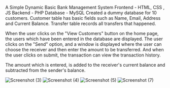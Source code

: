 A Simple Dynamic Basic Bank Management System
Frontend - HTML, CSS , JS
Backend - PHP
Database - MySQL
Created a dummy database for 10 customers. Customer table has basic fields such as Name, Email, Address and Current Balance. Transfer table records all transfers that happened.

When the user clicks on the "View Customers" button on the home page, the users which have been entered in the database are displayed. The user clicks on the "Send" option, and a window is displayed where the user can choose the receiver and then enter the amount to be transferred. And when the user clicks on submit, the transaction can view the transaction history.

The amount which is entered, is added to the receiver's current balance and subtracted from the sender's balance.

![Screenshot (3)](https://github.com/Ronith7/Basic-Banking-System/assets/119938068/58a54431-6537-4e8a-8eff-c39b14987f9c)
![Screenshot (4)](https://github.com/Ronith7/Basic-Banking-System/assets/119938068/6fc2e4da-6010-4f4e-8aca-bdeedd06f147)
![Screenshot (5)](https://github.com/Ronith7/Basic-Banking-System/assets/119938068/dfc10399-d3ea-413e-9c36-2b94e08c3134)
![Screenshot (7)](https://github.com/Ronith7/Basic-Banking-System/assets/119938068/fc84ebab-fb98-4f42-9110-91ce1fc4d5c9)
